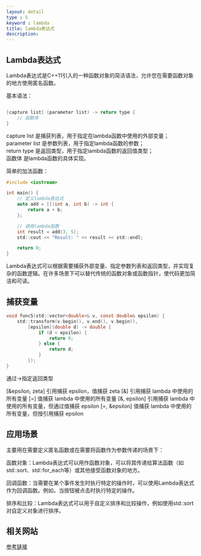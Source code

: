 ```yaml
---
layout: detail
type : 5
keyword : lambda
title: lambda表达式
description: 
---
```


## Lambda表达式

Lambda表达式是C++11引入的一种函数对象的简洁语法，允许您在需要函数对象的地方使用匿名函数。

基本语法：

```c

[capture list] (parameter list) -> return type {
    // 函数体
}
```

capture list 是捕获列表，用于指定在lambda函数中使用的外部变量；  
parameter list 是参数列表，用于指定lambda函数的参数；  
return type 是返回类型，用于指定lambda函数的返回值类型；  
函数体 是lambda函数的具体实现。

简单的加法函数：

```c
#include <iostream>

int main() {
    // 定义lambda表达式
    auto add = [](int a, int b) -> int {
        return a + b;
    };

    // 调用lambda函数
    int result = add(3, 5);
    std::cout << "Result: " << result << std::endl;

    return 0;
}
```

Lambda表达式可以根据需要捕获外部变量、指定参数列表和返回类型，并实现复杂的函数逻辑。在许多场景下可以替代传统的函数对象或函数指针，使代码更加简洁和可读。

## 捕获变量

```c
void func5(std::vector<double>& v, const double& epsilon) {
    std::transform(v.begin(), v.end(), v.begin(),
        [epsilon](double d) -> double {
            if (d < epsilon) {
                return 0;
            } else {
                return d;
            }
        });
}
```

通过->指定返回类型

[&epsilon, zeta] 引用捕获 epsilon，值捕获 zeta
[&] 引用捕获 lambda 中使用的所有变量
[=] 值捕获 lambda 中使用的所有变量
[&, epsilon] 引用捕获 lambda 中使用的所有变量，但通过值捕获 epsilon
[=, &epsilon] 值捕获 lambda 中使用的所有变量，但按引用捕获 epsilon

## 应用场景

主要用在需要定义匿名函数或在需要将函数作为参数传递的场景下：

函数对象：Lambda表达式可以用作函数对象，可以将其传递给算法函数（如std::sort、std::for_each等）或其他接受函数对象的地方。

回调函数：当需要在某个事件发生时执行特定的操作时，可以使用Lambda表达式作为回调函数。例如，当按钮被点击时执行特定的操作。

排序和比较：Lambda表达式可以用于自定义排序和比较操作，例如使用std::sort对自定义对象进行排序。



## 相关网站

[参考链接](https://stackoverflow.com/questions/7627098/what-is-a-lambda-expression-in-c11)    

